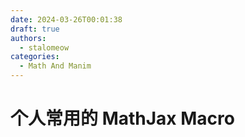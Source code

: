 ```yaml
---
date: 2024-03-26T00:01:38
draft: true
authors:
  - stalomeow
categories:
  - Math And Manim
---
```


# 个人常用的 MathJax Macro


<!-- more -->
